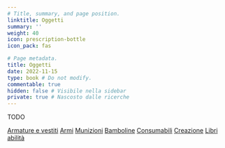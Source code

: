```yaml
---
# Title, summary, and page position.
linktitle: Oggetti
summary: ''
weight: 40
icon: prescription-bottle
icon_pack: fas

# Page metadata.
title: Oggetti
date: 2022-11-15
type: book # Do not modify.
commentable: true
hidden: false # Visibile nella sidebar
private: true # Nascosto dalle ricerche
---
```


TODO

<!--
{{< cta cta_text="Armi" cta_link="#" cta_alt_text="Armi, armi uniche e munizioni" cta_alt_link="#" cta_new_tab="false" >}}

{{< cta cta_text="Consumabili" cta_link="TODO" cta_alt_text="Cibi, bevande e droghe" cta_alt_link="#" cta_new_tab="false" >}}

{{< cta cta_text="Armature e vestiti" cta_link="" cta_alt_text="Armature, vestiti e copricapi" cta_alt_link="#" cta_new_tab="false" >}}

{{< cta cta_text="Creazione" cta_link="creazione" cta_alt_text="Schemi e oggetti utili" cta_alt_link="#" cta_new_tab="false" >}}

{{< cta cta_text="Bamboline" cta_link="bamboline"  cta_new_tab="false" >}}

{{< cta cta_text="Libri delle abilità" cta_link="libri-delle-abilita"  cta_new_tab="false" >}}
-->

<a href="armature e vestiti" class="btn capitol">Armature e vestiti</a>
<a href="armi" class="btn capitol">Armi</a>
<a href="munizioni" class="btn capitol">Munizioni</a>
<a href="bamboline" class="btn capitol">Bamboline</a>
<a href="consumabili" class="btn capitol">Consumabili</a>
<a href="creazione" class="btn capitol">Creazione</a>
<a href="libri-abilita" class="btn capitol">Libri abilità</a>

<!--
<a href="#" class="btn capitol">Miscellanea (TODO)</a>
<a href="#" class="btn capitol">Olonastri e note (TODO)</a>
-->

